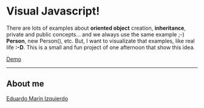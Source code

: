 Visual Javascript!
===================


There are lots of examples about **oriented object** creation, **inheritance**, private and public concepts... and we always use the same example ;-) **Person**, new Person(), etc. But, I want to visualizate that examples, like real life **:-D**. This is a small and fun project of one afternoon that show this idea. 

[Demo](http://emarinizquierdo.github.io/visualjs/)

----------


About me
-------------
[Eduardo Marín Izquierdo](http://www.eduardomarin.es)
